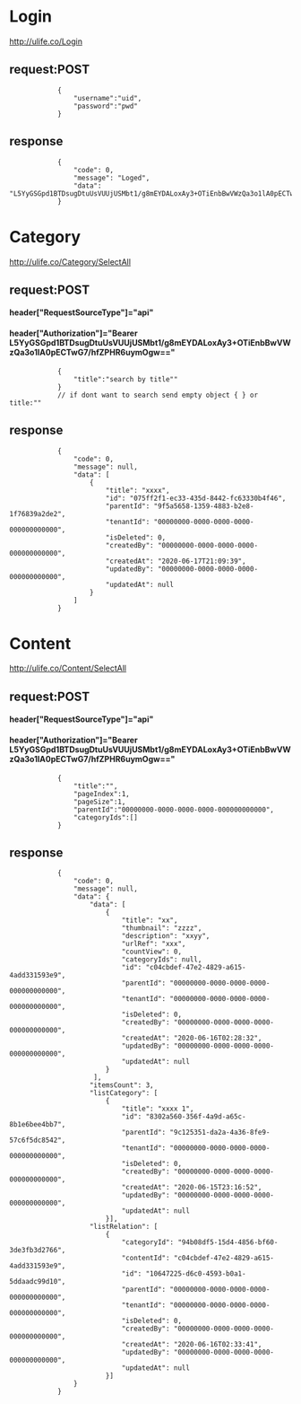 ﻿# Login
http://ulife.co/Login
## request:POST
				{
					"username":"uid",
					"password":"pwd"
				}
## response
				{
					"code": 0,
					"message": "Loged",
					"data": "L5YyGSGpd1BTDsugDtuUsVUUjUSMbt1/g8mEYDALoxAy3+OTiEnbBwVWzQa3o1lA0pECTwG7/hfZPHR6uymOgw=="
				}

# Category
http://ulife.co/Category/SelectAll
## request:POST
#### header["RequestSourceType"]="api"
#### header["Authorization"]="Bearer L5YyGSGpd1BTDsugDtuUsVUUjUSMbt1/g8mEYDALoxAy3+OTiEnbBwVWzQa3o1lA0pECTwG7/hfZPHR6uymOgw=="
				{
                    "title":"search by title""
				}
                // if dont want to search send empty object { } or title:""

## response 
                {
                    "code": 0,
                    "message": null,
                    "data": [
                        {
                            "title": "xxxx",
                            "id": "075ff2f1-ec33-435d-8442-fc63330b4f46",
                            "parentId": "9f5a5658-1359-4883-b2e8-1f76839a2de2",
                            "tenantId": "00000000-0000-0000-0000-000000000000",
                            "isDeleted": 0,
                            "createdBy": "00000000-0000-0000-0000-000000000000",
                            "createdAt": "2020-06-17T21:09:39",
                            "updatedBy": "00000000-0000-0000-0000-000000000000",
                            "updatedAt": null
                        }        
                    ]
                }

# Content
http://ulife.co/Content/SelectAll
## request:POST
#### header["RequestSourceType"]="api"
#### header["Authorization"]="Bearer L5YyGSGpd1BTDsugDtuUsVUUjUSMbt1/g8mEYDALoxAy3+OTiEnbBwVWzQa3o1lA0pECTwG7/hfZPHR6uymOgw=="
                {
	                "title":"",
	                "pageIndex":1,
	                "pageSize":1,
	                "parentId":"00000000-0000-0000-0000-000000000000",
	                "categoryIds":[]
                }
## response
                {
                    "code": 0,
                    "message": null,
                    "data": {
                        "data": [
                            {
                                "title": "xx",
                                "thumbnail": "zzzz",
                                "description": "xxyy",
                                "urlRef": "xxx",
                                "countView": 0,
                                "categoryIds": null,
                                "id": "c04cbdef-47e2-4829-a615-4add331593e9",
                                "parentId": "00000000-0000-0000-0000-000000000000",
                                "tenantId": "00000000-0000-0000-0000-000000000000",
                                "isDeleted": 0,
                                "createdBy": "00000000-0000-0000-0000-000000000000",
                                "createdAt": "2020-06-16T02:28:32",
                                "updatedBy": "00000000-0000-0000-0000-000000000000",
                                "updatedAt": null
                            }
                         ],
                        "itemsCount": 3,
                        "listCategory": [
                            {
                                "title": "xxxx 1",
                                "id": "8302a560-356f-4a9d-a65c-8b1e6bee4bb7",
                                "parentId": "9c125351-da2a-4a36-8fe9-57c6f5dc8542",
                                "tenantId": "00000000-0000-0000-0000-000000000000",
                                "isDeleted": 0,
                                "createdBy": "00000000-0000-0000-0000-000000000000",
                                "createdAt": "2020-06-15T23:16:52",
                                "updatedBy": "00000000-0000-0000-0000-000000000000",
                                "updatedAt": null
                            }],
                        "listRelation": [
                            {
                                "categoryId": "94b08df5-15d4-4856-bf60-3de3fb3d2766",
                                "contentId": "c04cbdef-47e2-4829-a615-4add331593e9",
                                "id": "10647225-d6c0-4593-b0a1-5ddaadc99d10",
                                "parentId": "00000000-0000-0000-0000-000000000000",
                                "tenantId": "00000000-0000-0000-0000-000000000000",
                                "isDeleted": 0,
                                "createdBy": "00000000-0000-0000-0000-000000000000",
                                "createdAt": "2020-06-16T02:33:41",
                                "updatedBy": "00000000-0000-0000-0000-000000000000",
                                "updatedAt": null
                            }]
                    }
                }
